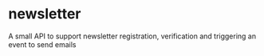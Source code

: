 # newsletter

A small API to support newsletter registration, verification and triggering an event to send emails
